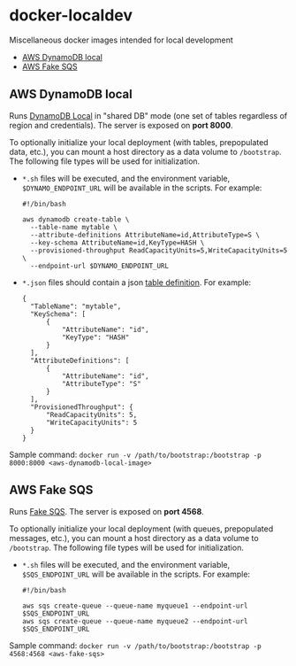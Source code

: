 # docker-localdev

Miscellaneous docker images intended for local development

- [AWS DynamoDB local](#aws-dynamodb-local)
- [AWS Fake SQS](#aws-fake-sqs)

## AWS DynamoDB local

Runs [DynamoDB Local](http://docs.aws.amazon.com/amazondynamodb/latest/developerguide/DynamoDBLocal.html)
in "shared DB" mode (one set of tables regardless of region and credentials). The server is exposed 
on **port 8000**.

To optionally initialize your local deployment (with tables, prepopulated data, etc.), you can mount a
host directory as a data volume to ```/bootstrap```. The following file types will be used for initialization.

- ```*.sh``` files will be executed, and the environment variable, ```$DYNAMO_ENDPOINT_URL``` will
  be available in the scripts. For example:
  ```
  #!/bin/bash

  aws dynamodb create-table \
    --table-name mytable \
    --attribute-definitions AttributeName=id,AttributeType=S \
    --key-schema AttributeName=id,KeyType=HASH \
    --provisioned-throughput ReadCapacityUnits=5,WriteCapacityUnits=5 \
    --endpoint-url $DYNAMO_ENDPOINT_URL
  ```

- ```*.json``` files should contain a json [table definition](http://docs.aws.amazon.com/amazondynamodb/latest/APIReference/API_CreateTable.html#API_CreateTable_RequestSyntax).
  For example:
  ```
  {
    "TableName": "mytable",
    "KeySchema": [
        {
            "AttributeName": "id",
            "KeyType": "HASH"
        }
    ],
    "AttributeDefinitions": [
        {
            "AttributeName": "id",
            "AttributeType": "S"
        }
    ],
    "ProvisionedThroughput": {
        "ReadCapacityUnits": 5,
        "WriteCapacityUnits": 5
    }
  }
  ```

Sample command: ```docker run -v /path/to/bootstrap:/bootstrap -p 8000:8000 <aws-dynamodb-local-image>```

## AWS Fake SQS

Runs [Fake SQS](https://github.com/iain/fake_sqs). The server is exposed on **port 4568**.

To optionally initialize your local deployment (with queues, prepopulated messages, etc.), you can mount a
host directory as a data volume to ```/bootstrap```. The following file types will be used for initialization.

- ```*.sh``` files will be executed, and the environment variable, ```$SQS_ENDPOINT_URL``` will
  be available in the scripts. For example:
  ```
  #!/bin/bash

  aws sqs create-queue --queue-name myqueue1 --endpoint-url $SQS_ENDPOINT_URL
  aws sqs create-queue --queue-name myqueue2 --endpoint-url $SQS_ENDPOINT_URL
  ```

Sample command: ```docker run -v /path/to/bootstrap:/bootstrap -p 4568:4568 <aws-fake-sqs>```